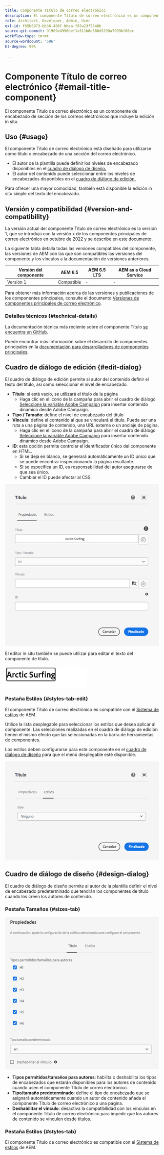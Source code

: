 ```yaml
---
title: Componente Título de correo electrónico
description: El componente Título de correo electrónico es un componente de encabezado de sección de los correos electrónicos que incluye la edición in situ.
role: Architect, Developer, Admin, User
exl-id: f65b6973-bb36-406f-bbea-f85a23f5340b
source-git-commit: 91969e4956bef1a511b8d588d5290a7999bf86ec
workflow-type: tm+mt
source-wordcount: '596'
ht-degree: 99%

---
```



# Componente Título de correo electrónico {#email-title-component}

El componente Título de correo electrónico es un componente de encabezado de sección de los correos electrónicos que incluye la edición in situ.

## Uso {#usage}

El componente Título de correo electrónico está diseñado para utilizarse como título o encabezado de una sección del correo electrónico.

* El autor de la plantilla puede definir los niveles de encabezado disponibles en el [cuadro de diálogo de diseño.](#design-dialog)
* El autor del contenido puede seleccionar entre los niveles de encabezados disponibles en el [cuadro de diálogo de edición.](#edit-dialog)

Para ofrecer una mayor comodidad, también está disponible la edición in situ simple del texto del encabezado.

## Versión y compatibilidad {#version-and-compatibility}

La versión actual del componente Título de correo electrónico es la versión 1, que se introdujo con la versión x de los componentes principales de correo electrónico en octubre de 2022 y se describe en este documento.

La siguiente tabla detalla todas las versiones compatibles del componente, las versiones de AEM con las que son compatibles las versiones del componente y los vínculos a la documentación de versiones anteriores.

| Versión del componente | AEM 6.5 | AEM 6.5 LTS | AEM as a Cloud Service |
|---|---|---|---|
| Versión 1 | Compatible | - | - |

Para obtener más información acerca de las versiones y publicaciones de los componentes principales, consulte el documento [Versiones de componentes principales de correo electrónico](/help/versions.md).

### Detalles técnicos {#technical-details}

La documentación técnica más reciente sobre el componente Título [se encuentra en GitHub](https://adobe.com/go/aem_cmp_tech_email_title_v1).

Puede encontrar más información sobre el desarrollo de componentes principales en la [documentación para desarrolladores de componentes principales](/help/developing/overview.md).

## Cuadro de diálogo de edición {#edit-dialog}

El cuadro de diálogo de edición permite al autor del contenido definir el texto del título, así como seleccionar el nivel de encabezado.

* **Título**: si está vacío, se utilizará el título de la página
   * Haga clic en el icono de la campaña para abrir el cuadro de diálogo [Seleccione la variable Adobe Campaign](/help/email/campaign-variables.md) para insertar contenido dinámico desde Adobe Campaign.
* **Tipo / Tamaño**: define el nivel de encabezado del título
* **Vínculo**: define el contenido al que se vinculará el título. Puede ser una ruta a una página de contenido, una URL externa o un anclaje de página.
   * Haga clic en el icono de la campaña para abrir el cuadro de diálogo [Seleccione la variable Adobe Campaign](/help/email/campaign-variables.md) para insertar contenido dinámico desde Adobe Campaign.
* **ID**: esta opción permite controlar el identificador único del componente en HTML.
   * Si se deja en blanco, se generará automáticamente un ID único que se puede encontrar inspeccionando la página resultante.
   * Si se especifica un ID, es responsabilidad del autor asegurarse de que sea único.
   * Cambiar el ID puede afectar al CSS.

![Cuadro de diálogo de edición del componente Título de correo electrónico](/help/email/assets/email-title-edit.png)

El editor in situ también se puede utilizar para editar el texto del componente de título.

![Edición in situ del componente Título de correo electrónico](/help/email/assets/email-title-edit-inline.png)

### Pestaña Estilos {#styles-tab-edit}

El componente Título de correo electrónico es compatible con el [Sistema de estilos](/help/get-started/authoring.md#component-styling) de AEM.

Utilice la lista desplegable para seleccionar los estilos que desea aplicar al componente. Las selecciones realizadas en el cuadro de diálogo de edición tienen el mismo efecto que las seleccionadas en la barra de herramientas de componentes.

Los estilos deben configurarse para este componente en el [cuadro de diálogo de diseño](#design-dialog) para que el menú desplegable esté disponible.

![Pestaña Estilos del cuadro de diálogo de edición del componente Título](/help/email/assets/email-title-edit-styles.png)

## Cuadro de diálogo de diseño {#design-dialog}

El cuadro de diálogo de diseño permite al autor de la plantilla definir el nivel de encabezado predeterminado que tendrán los componentes de título cuando los creen los autores de contenido.

### Pestaña Tamaños {#sizes-tab}

![Cuadro de diálogo de diseño del componente Título](/help/email/assets/email-title-design.png)

* **Tipos permitidos/tamaños para autores**: habilita o deshabilita los tipos de encabezados que estarán disponibles para los autores de contenido cuando usen el componente Título de correo electrónico.
* **Tipo/tamaño predeterminado**: define el tipo de encabezado que se asignará automáticamente cuando un autor de contenido añada el componente Título de correo electrónico a una página.
* **Deshabilitar el vínculo**: desactiva la compatibilidad con los vínculos en el componente Título de correo electrónico para impedir que los autores de contenido se vinculen desde títulos.

### Pestaña Estilos {#styles-tab}

El componente Título de correo electrónico es compatible con el [Sistema de estilos](/help/get-started/authoring.md#component-styling) de AEM.
